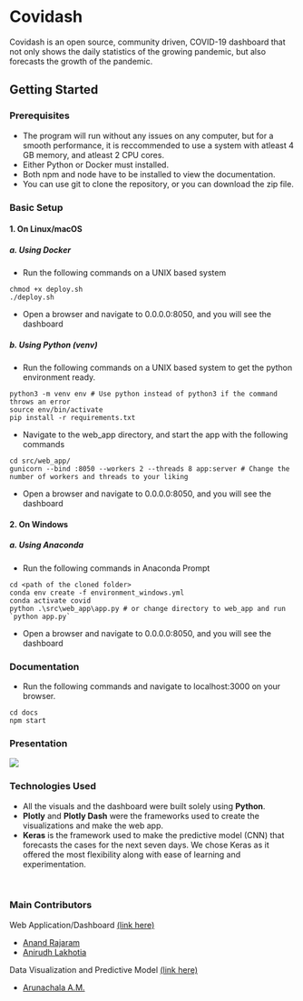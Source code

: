 # Covidash

Covidash is an open source, community driven, COVID-19 dashboard that not only shows the daily statistics of the growing pandemic, but also forecasts the growth of the pandemic.

## Getting Started

### Prerequisites

- The program will run without any issues on any computer, but for a smooth performance, it is reccommended to use a system with atleast 4 GB memory, and atleast 2 CPU cores.
- Either Python or Docker must installed.
- Both npm and node have to be installed to view the documentation.
- You can use git to clone the repository, or you can download the zip file.

### Basic Setup

#### 1. On Linux/macOS

##### a. Using Docker

- Run the following commands on a UNIX based system

```
chmod +x deploy.sh
./deploy.sh
```

- Open a browser and navigate to 0.0.0.0:8050, and you will see the dashboard

##### b. Using Python (venv)

- Run the following commands on a UNIX based system to get the python environment ready.

```
python3 -m venv env # Use python instead of python3 if the command throws an error
source env/bin/activate
pip install -r requirements.txt
```

- Navigate to the web_app directory, and start the app with the following commands

```
cd src/web_app/
gunicorn --bind :8050 --workers 2 --threads 8 app:server # Change the number of workers and threads to your liking
```

- Open a browser and navigate to 0.0.0.0:8050, and you will see the dashboard

#### 2. On Windows

##### a. Using Anaconda

- Run the following commands in Anaconda Prompt

```
cd <path of the cloned folder>
conda env create -f environment_windows.yml
conda activate covid
python .\src\web_app\app.py # or change directory to web_app and run `python app.py`
```

- Open a browser and navigate to 0.0.0.0:8050, and you will see the dashboard

### Documentation

- Run the following commands and navigate to localhost:3000 on your browser.

```
cd docs
npm start
```
### Presentation
<a href = "https://colab.research.google.com/drive/12SBxJ_N1TLJgc6pZVy9G-vgZY3k2w_Aa?usp=sharing">
<img src='https://img.shields.io/static/v1?label=view%20on&message=google%20colab&color=ffa31a&style=for-the-badge' />
</a> 

### Technologies Used

- All the visuals and the dashboard were built solely using **Python**. 
- **Plotly** and **Plotly Dash** were the frameworks used to create the visualizations and make the web app.
- **Keras** is the framework used to make the predictive model (CNN) that forecasts the cases for the next seven days. We chose Keras as it offered the most flexibility along with ease of learning and experimentation.

<br>

### Main Contributors
Web Application/Dashboard [(link here)](https://github.com/anandrajaram21/covidash/tree/web_app) 

 - [Anand Rajaram](https://github.com/anandrajaram21/)
 - [Anirudh Lakhotia](https://github.com/anirudhlakhotia/)

Data Visualization and Predictive Model [(link here)](https://github.com/Majimearun/covid-19-data-science-project) 

 - [Arunachala A.M.](https://github.com/Majimearun)




